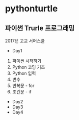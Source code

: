# pythonturtle
파이썬 Trurle 프로그래밍
-
2017년 고교 서머스쿨
+ Day1
 1. 파이썬 시작하기
 1. Python 코딩 기초
 1. Python 입력
 1. 변수
 1. 반복문 - for
 1. 조건문 - if
+ Day2
+ Day3
+ Day4
